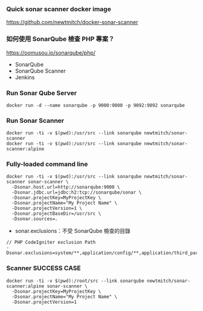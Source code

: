 ### Quick sonar scanner docker image
https://github.com/newtmitch/docker-sonar-scanner

### 如何使用 SonarQube 檢查 PHP 專案？
https://oomusou.io/sonarqube/php/
* SonarQube
* SonarQube Scanner
* Jenkins

### Run Sonar Qube Server
```
docker run -d --name sonarqube -p 9000:9000 -p 9092:9092 sonarqube
```

### Run Sonar Scanner
```
docker run -ti -v $(pwd):/usr/src --link sonarqube newtmitch/sonar-scanner
docker run -ti -v $(pwd):/usr/src --link sonarqube newtmitch/sonar-scanner:alpine
```

### Fully-loaded command line
```
docker run -ti -v $(pwd):/usr/src --link sonarqube newtmitch/sonar-scanner sonar-scanner \
  -Dsonar.host.url=http://sonarqube:9000 \
  -Dsonar.jdbc.url=jdbc:h2:tcp://sonarqube/sonar \
  -Dsonar.projectKey=MyProjectKey \
  -Dsonar.projectName="My Project Name" \
  -Dsonar.projectVersion=1 \
  -Dsonar.projectBaseDir=/usr/src \
  -Dsonar.sources=.
```
* sonar.exclusions：不受 SonarQube 檢查的目錄
```
// PHP CodeIgniter exclusion Path
-Dsonar.exclusions=system/**,application/config/**,application/third_party/**,application/logs/**
```

### Scanner SUCCESS CASE
```
docker run -ti -v $(pwd):/root/src --link sonarqube newtmitch/sonar-scanner:alpine sonar-scanner \
  -Dsonar.projectKey=MyProjectKey \
  -Dsonar.projectName="My Project Name" \
  -Dsonar.projectVersion=1
 ```
 
